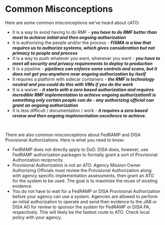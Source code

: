 # Common Misconceptions

Here are some common misconceptions we’ve heard about cATO:

- It is a way to avoid having to do RMF - ***you have to do RMF better than most to achieve initial and then ongoing authorization***
- It is authorizing the people and/or the process - ***FISMA is a law that requires us to authorize systems, which gives consideration but not primacy to people and process***
- It is a way to push whatever you want, whenever you want - ***you have to meet all security and privacy requirements to deploy to production***
- It is a pipeline - ***pipelines can enforce some controls and scans, but it does not get you anywhere near ongoing authorization by itself***
- It requires a platform with sidecar containers - ***the RMF is technology neutral and you could do this with VMs if you do the work***
- It is a waiver - ***it starts with a zero based authorization and requires incredible RMF implementation to achieve ongoing authorizationIt is something only certain people can do - any authorizing official can grant an ongoing authorization***
- It is less difficult / documentation / work - ***it requires a zero based review and then ongoing implementation excellence to achieve.***

<br/>

There are also common misconceptions about FedRAMP and DISA Provisional Authorizations. Here is what you need to know:

- FedRAMP does not directly apply to DoD. DISA does, however, use FedRAMP authorization packages to formally grant a sort of Provisional Authorization reciprocity.
- Provisional Authorization is not an ATO. Agency Mission Owner Authorizing Officials must review the Provisional Authorization along with agency specific implementation assessments, then grant an ATO for the system to be used. The goal is to maximize the reuse of existing evidence.
- You do not have to wait for a FedRAMP or DISA Provisional Authorization before your agency can use a system. Agencies are allowed to perform an initial authorization to operate and send their evidence to the JAB or DISA AO for review to sponsor the system for FedRAMP or DISA PA, respectively. This will likely be the fastest route to ATO. Check local policy with your agency.


